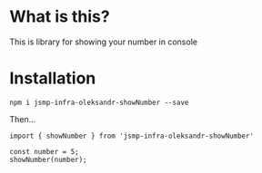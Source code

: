 # What is this?

This is library for showing your number in console

# Installation

`npm i jsmp-infra-oleksandr-showNumber --save`

Then...

```
import { showNumber } from 'jsmp-infra-oleksandr-showNumber'

const number = 5;
showNumber(number);
```
